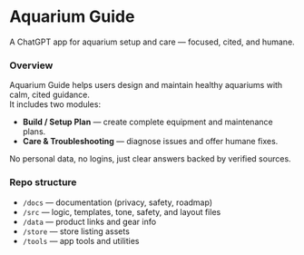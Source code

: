 # Aquarium Guide

A ChatGPT app for aquarium setup and care — focused, cited, and humane.

### Overview
Aquarium Guide helps users design and maintain healthy aquariums with calm, cited guidance.  
It includes two modules:

- **Build / Setup Plan** — create complete equipment and maintenance plans.  
- **Care & Troubleshooting** — diagnose issues and offer humane fixes.  

No personal data, no logins, just clear answers backed by verified sources.

### Repo structure
- `/docs` — documentation (privacy, safety, roadmap)
- `/src` — logic, templates, tone, safety, and layout files
- `/data` — product links and gear info
- `/store` — store listing assets
- `/tools` — app tools and utilities
